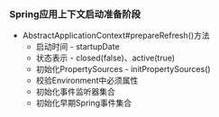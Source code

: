 ### Spring应用上下文启动准备阶段
- AbstractApplicationContext#prepareRefresh()方法
  - 启动时间 - startupDate
  - 状态表示 - closed(false)、active(true)
  - 初始化PropertySources - initPropertySources()
  - 校验Environment中必须属性
  - 初始化事件监听器集合
  - 初始化早期Spring事件集合


